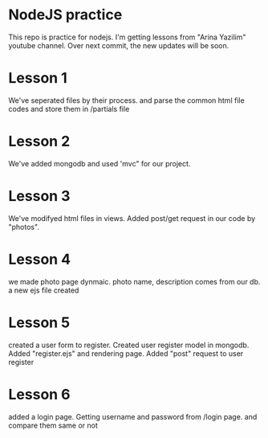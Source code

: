 # NodeJS practice

This repo is practice for nodejs. I'm getting lessons from "Arina Yazilim" youtube channel. Over next commit, the new updates will be soon.


# Lesson 1

We've seperated files by their process. and parse the common html file codes and store them in /partials file


# Lesson 2

We've added mongodb and used 'mvc" for our project.


# Lesson 3

We've modifyed html files in views. Added post/get request in our code by "photos".


# Lesson 4
we made photo page dynmaic. photo name, description comes from our db.
a new ejs file created

# Lesson 5
created a user form to register. Created user register model in mongodb. Added "register.ejs" and rendering page. Added "post" request to user register

# Lesson 6
added a login page. Getting username and password from /login page. and compare them same or not


